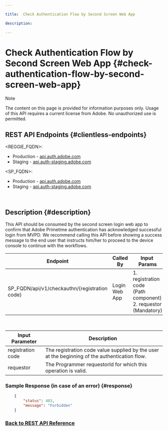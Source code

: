 ```yaml
---

title:  Check Authentication Flow by Second Screen Web App

description:

---
```


# Check Authentication Flow by Second Screen Web App {#check-authentication-flow-by-second-screen-web-app}

>[!NOTE]
>
>The content on this page is provided for information purposes only. Usage of this API requires a current license from Adobe. No unauthorized use is permitted.

## REST API Endpoints {#clientless-endpoints}

<REGGIE_FQDN>:

* Production - [api.auth.adobe.com](http://api.auth.adobe.com/)
* Staging - [api.auth-staging.adobe.com](http://api.auth-staging.adobe.com/)

<SP_FQDN>:

* Production - [api.auth.adobe.com](http://api.auth.adobe.com/)
* Staging - [api.auth-staging.adobe.com](http://api.auth-staging.adobe.com/)

</br>

## Description {#description}

This API should be consumed by the second screen login web app to confirm that Adobe Primetime authentication has acknowledged successful login from MVPD. We recommend calling this API before showing a success message to the end user that instructs him/her to proceed to the device console to continue with the workflows.

  
| Endpoint | Called  </br>By | Input   </br>Params | HTTP  </br>Method | Response | HTTP  </br>Response |
| --- | --- | --- | --- | --- | --- |
| SP_FQDN/api/v1/checkauthn/{registration code} | Login Web App | 1.  registration code  </br>    (Path component)</br>2.  requestor  </br>    (Mandatory) | GET | XML or JSON containing error details if unsuccessful. | 200 - Success   </br>403 - Forbidden |

</br>

| Input Parameter | Description |
| ----------------- | --------------------------------------------------------------------------------------------- |
| registration code | The registration code value supplied by the user at the beginning of the authentication flow. |
| requestor         | The Programmer requestorId for which this operation is valid.                                 |


### Sample Response (in case of an error) {#response}

```JSON
    {
        "status": 403,
        "message": "Forbidden"
    }
```

### [Back to REST API Reference](http://tve.helpdocsonline.com/rest-api-reference)
